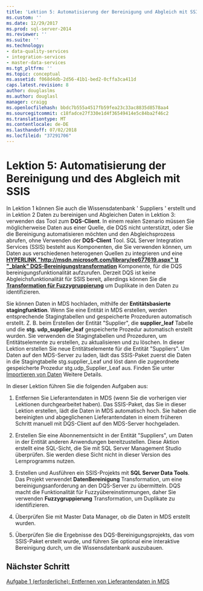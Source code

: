 ```yaml
---
title: 'Lektion 5: Automatisierung der Bereinigung und Abgleich mit SSIS | Microsoft-Dokumentation'
ms.custom: ''
ms.date: 12/29/2017
ms.prod: sql-server-2014
ms.reviewer: ''
ms.suite: ''
ms.technology:
- data-quality-services
- integration-services
- master-data-services
ms.tgt_pltfrm: ''
ms.topic: conceptual
ms.assetid: f068d4db-2d56-41b1-bed2-0cffa3ca411d
caps.latest.revision: 8
author: douglaslms
ms.author: douglasl
manager: craigg
ms.openlocfilehash: bbdc7b555a4517fb59fea23c33ac8835d8578aa4
ms.sourcegitcommit: c18fadce27f330e1d4f36549414e5c84ba2f46c2
ms.translationtype: MT
ms.contentlocale: de-DE
ms.lasthandoff: 07/02/2018
ms.locfileid: "37291706"
---
```

# <a name="lesson-5-automating-the-cleansing-and-matching-using-ssis"></a>Lektion 5: Automatisierung der Bereinigung und des Abgleich mit SSIS
  In Lektion 1 können Sie auch die Wissensdatenbank ' Suppliers ' erstellt und in Lektion 2 Daten zu bereinigen und Abgleichen Daten in Lektion 3: verwenden das Tool zum **DQS-Client**. In einem realen Szenario müssen Sie möglicherweise Daten aus einer Quelle, die DQS nicht unterstützt, oder Sie die Bereinigung automatisieren möchten und den Abgleichsprozess abrufen, ohne Verwenden der **DQS-Client** Tool. SQL Server Integration Services (SSIS) besteht aus Komponenten, die Sie verwenden können, um Daten aus verschiedenen heterogenen Quellen zu integrieren und eine **[HYPERLINK "http://msdn.microsoft.com/library/ee677619.aspx" \t "_blank" DQS-Bereinigungstransformation](http://msdn.microsoft.com/library/ee677619.aspx)** Komponente, für die DQS bereinigungsfunktionalität aufzurufen. Derzeit DQS ist keine Abgleichsfunktionalität für SSIS bereit, allerdings können Sie die **[Transformation für Fuzzygruppierung](http://msdn.microsoft.com/library/ms141764.aspx)** um Duplikate in den Daten zu identifizieren.  
  
 Sie können Daten in MDS hochladen, mithilfe der **Entitätsbasierte stagingfunktion**. Wenn Sie eine Entität in MDS erstellen, werden entsprechende Stagingtabellen und gespeicherte Prozeduren automatisch erstellt. Z. B. beim Erstellen der Entität "Supplier", die **supplier_leaf** Tabelle und die **stg. udp_supplier_leaf** gespeicherte Prozedur automatisch erstellt wurden. Sie verwenden die Stagingtabellen und Prozeduren, um Entitätselemente zu erstellen, zu aktualisieren und zu löschen. In dieser Lektion erstellen Sie neue Entitätselemente für die Entität "Suppliers". Um Daten auf den MDS-Server zu laden, lädt das SSIS-Paket zuerst die Daten in die Stagingtabelle stg.supplier_Leaf und löst dann die zugeordnete gespeicherte Prozedur stg.udp_Supplier_Leaf aus. Finden Sie unter [Importieren von Daten](http://msdn.microsoft.com/library/ee633726.aspx) Weitere Details.  
  
 In dieser Lektion führen Sie die folgenden Aufgaben aus:  
  
1.  Entfernen Sie Lieferantendaten in MDS (wenn Sie die vorherigen vier Lektionen durchgearbeitet haben). Das SSIS-Paket, das Sie in dieser Lektion erstellen, lädt die Daten in MDS automatisch hoch. Sie haben die bereinigten und abgeglichenen Lieferantendaten in einem früheren Schritt manuell mit DQS-Client auf den MDS-Server hochgeladen.  
  
2.  Erstellen Sie eine Abonnementsicht in der Entität "Suppliers", um Daten in der Entität anderen Anwendungen bereitzustellen. Diese Aktion erstellt eine SQL-Sicht, die Sie mit SQL Server Management Studio überprüfen. Sie werden diese Sicht nicht in dieser Version des Lernprogramms nutzen.  
  
3.  Erstellen und Ausführen ein SSIS-Projekts mit **SQL Server Data Tools**. Das Projekt verwendet **DatenBereinigung** Transformation, um eine bereinigungsanforderung an den DQS-Server zu übermitteln. DQS macht die Funktionalität für Fuzzyübereinstimmungen, daher Sie verwenden **Fuzzygruppierung** Transformation, um Duplikate zu identifizieren.  
  
4.  Überprüfen Sie mit Master Data Manager, ob die Daten in MDS erstellt wurden.  
  
5.  Überprüfen Sie die Ergebnisse des DQS-Bereinigungsprojekts, das vom SSIS-Paket erstellt wurde, und führen Sie optional eine interaktive Bereinigung durch, um die Wissensdatenbank auszubauen.  
  
## <a name="next-step"></a>Nächster Schritt  
 [Aufgabe 1 &#40;erforderliche&#41;: Entfernen von Lieferantendaten in MDS](../../2014/tutorials/task-1-prerequisite-removing-supplier-data-in-mds.md)  
  
  
